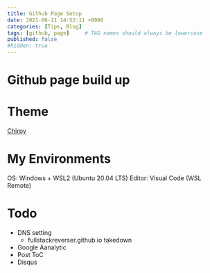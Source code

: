 ```yaml
---
title: Github Page Setup
date: 2021-06-11 14:52:11 +0900
categories: [Tips, Blog]
tags: [github, page]     # TAG names should always be lowercase
published: false
#hidden: true
---
```


# Github page build up

# Theme
[Chirpy](http://jekyllthemes.org/themes/jekyll-theme-chirpy/)

# My Environments
OS: Windows + WSL2 (Ubuntu 20.04 LTS)
Editor: Visual Code (WSL Remote)

# Todo
- DNS setting
  - fullstackreverser.github.io takedown
- Google Aanalytic
- Post ToC
- Disqus

